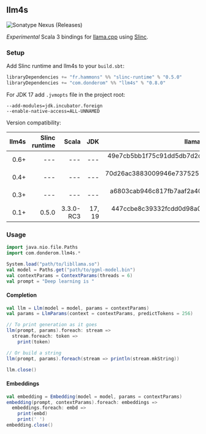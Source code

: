 ## llm4s

![Sonatype Nexus (Releases)](https://img.shields.io/nexus/r/com.donderom/llm4s_3?server=https%3A%2F%2Fs01.oss.sonatype.org&style=flat&color=dbf1ff)

*Experimental* Scala 3 bindings for [llama.cpp](https://github.com/ggerganov/llama.cpp) using [Slinc](https://github.com/scala-interop/slinc).

### Setup

Add Slinc runtime and llm4s to your `build.sbt`:

```scala
libraryDependencies += "fr.hammons" %% "slinc-runtime" % "0.5.0"
libraryDependencies += "com.donderom" %% "llm4s" % "0.8.0"
```

For JDK 17 add `.jvmopts` file in the project root:

```
--add-modules=jdk.incubator.foreign
--enable-native-access=ALL-UNNAMED
```

Version compatibility:

| llm4s | Slinc runtime |     Scala |    JDK |                           llama.cpp (commit hash) |
|------:|--------------:|----------:|-------:|--------------------------------------------------:|
|  0.6+ |           --- |       --- |    --- | 49e7cb5bb1f75c91dd5db7d2d88cbc11bd9ee0c5 (Jul 31) |
|  0.4+ |           --- |       --- |    --- | 70d26ac3883009946e737525506fa88f52727132 (Jul 23) |
|  0.3+ |           --- |       --- |    --- | a6803cab946c817fb7aaf2a40b317f5d3e373bd1 (Jul 14) |
|  0.1+ |         0.5.0 | 3.3.0-RC3 | 17, 19 | 447ccbe8c39332fcdd0d98a041b6e2ff6f06219d (Jun 25) |

### Usage

```scala
import java.nio.file.Paths
import com.donderom.llm4s.*

System.load("path/to/libllama.so")
val model = Paths.get("path/to/ggml-model.bin")
val contextParams = ContextParams(threads = 6)
val prompt = "Deep learning is "
```

#### Completion

```scala
val llm = Llm(model = model, params = contextParams)
val params = LlmParams(context = contextParams, predictTokens = 256)

// To print generation as it goes
llm(prompt, params).foreach: stream =>
  stream.foreach: token =>
    print(token)

// Or build a string
llm(prompt, params).foreach(stream => println(stream.mkString))

llm.close()
```

#### Embeddings

```scala
val embedding = Embedding(model = model, params = contextParams)
embedding(prompt, contextParams).foreach: embeddings =>
  embeddings.foreach: embd =>
    print(embd)
    print(' ')
embedding.close()
```
